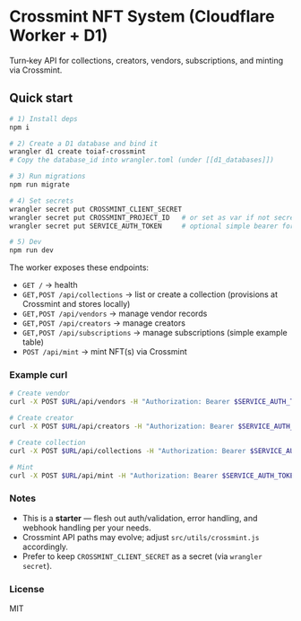 # Crossmint NFT System (Cloudflare Worker + D1)

Turn‑key API for collections, creators, vendors, subscriptions, and minting via Crossmint.

## Quick start

```bash
# 1) Install deps
npm i

# 2) Create a D1 database and bind it
wrangler d1 create toiaf-crossmint
# Copy the database_id into wrangler.toml (under [[d1_databases]])

# 3) Run migrations
npm run migrate

# 4) Set secrets
wrangler secret put CROSSMINT_CLIENT_SECRET
wrangler secret put CROSSMINT_PROJECT_ID   # or set as var if not secret
wrangler secret put SERVICE_AUTH_TOKEN     # optional simple bearer for POSTs

# 5) Dev
npm run dev
```

The worker exposes these endpoints:

- `GET /` → health
- `GET,POST /api/collections` → list or create a collection (provisions at Crossmint and stores locally)
- `GET,POST /api/vendors` → manage vendor records
- `GET,POST /api/creators` → manage creators
- `GET,POST /api/subscriptions` → manage subscriptions (simple example table)
- `POST /api/mint` → mint NFT(s) via Crossmint

### Example curl

```bash
# Create vendor
curl -X POST $URL/api/vendors -H "Authorization: Bearer $SERVICE_AUTH_TOKEN" -H "content-type: application/json" -d '{"slug":"topnotch","display_name":"TopNotch","payout_address":"0x..."}'

# Create creator
curl -X POST $URL/api/creators -H "Authorization: Bearer $SERVICE_AUTH_TOKEN" -H "content-type: application/json" -d '{"username":"toiaf","display_name":"TOIAF"}'

# Create collection
curl -X POST $URL/api/collections -H "Authorization: Bearer $SERVICE_AUTH_TOKEN" -H "content-type: application/json" -d '{"name":"TOIAF Genesis","chain":"polygon","metadata_uri":"ipfs://..."}'

# Mint
curl -X POST $URL/api/mint -H "Authorization: Bearer $SERVICE_AUTH_TOKEN" -H "content-type: application/json" -d '{"collection_id":1,"recipient":"email:someone@example.com","quantity":1,"metadata":{"name":"Badge #1"}}'
```

### Notes

- This is a **starter** — flesh out auth/validation, error handling, and webhook handling per your needs.
- Crossmint API paths may evolve; adjust `src/utils/crossmint.js` accordingly.
- Prefer to keep `CROSSMINT_CLIENT_SECRET` as a secret (via `wrangler secret`).

### License

MIT
